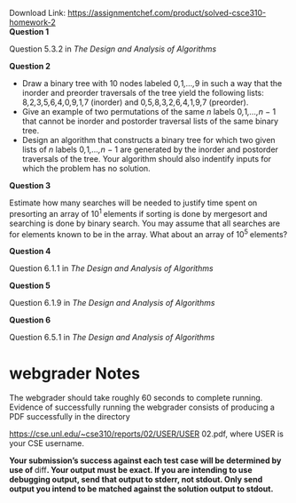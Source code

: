 Download Link: https://assignmentchef.com/product/solved-csce310-homework-2
<br>
<strong>Question 1       </strong>

Question 5<em>.</em>3<em>.</em>2 in <em>The Design and Analysis of Algorithms</em>

<strong>Question 2    </strong>

<ul>

 <li>Draw a binary tree with 10 nodes labeled 0<em>,</em>1<em>,…,</em>9 in such a way that the inorder and preorder traversals of the tree yield the following lists: 8<em>,</em>2<em>,</em>3<em>,</em>5<em>,</em>6<em>,</em>4<em>,</em>0<em>,</em>9<em>,</em>1<em>,</em>7 (inorder) and 0<em>,</em>5<em>,</em>8<em>,</em>3<em>,</em>2<em>,</em>6<em>,</em>4<em>,</em>1<em>,</em>9<em>,</em>7 (preorder).</li>

 <li>Give an example of two permutations of the same <em>n </em>labels 0<em>,</em>1<em>,…,n </em>− 1 that cannot be inorder and postorder traversal lists of the same binary tree.</li>

 <li>Design an algorithm that constructs a binary tree for which two given lists of <em>n </em>labels 0<em>,</em>1<em>,…,n </em>− 1 are generated by the inorder and postorder traversals of the tree. Your algorithm should also indentify inputs for which the problem has no solution.</li>

</ul>

<strong>Question 3     </strong>

Estimate how many searches will be needed to justify time spent on presorting an array of 10<sup>1 </sup>elements if sorting is done by mergesort and searching is done by binary search. You may assume that all searches are for elements known to be in the array. What about an array of 10<sup>5 </sup>elements?

<strong>Question 4</strong>

Question 6<em>.</em>1<em>.</em>1 in <em>The Design and Analysis of Algorithms</em>

<strong>Question 5      </strong>

Question 6<em>.</em>1<em>.</em>9 in <em>The Design and Analysis of Algorithms</em>

<strong>Question 6    </strong>

Question 6<em>.</em>5<em>.</em>1 in <em>The Design and Analysis of Algorithms</em>

<h1>webgrader Notes</h1>

The webgrader should take roughly 60 seconds to complete running. Evidence of successfully running the webgrader consists of producing a PDF successfully in the directory

https://cse.unl.edu/~cse310/reports/02/USER/USER 02.pdf, where USER is your CSE username.

<strong>Your submission’s success against each test case will be determined by use of </strong>diff<strong>. Your output must be exact. If you are intending to use debugging output, send that output to stderr, not stdout. Only send output you intend to be matched against the solution output to stdout.</strong>